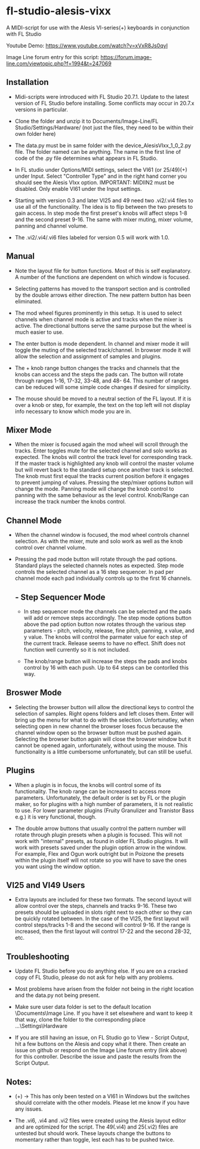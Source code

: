 # fl-studio-alesis-vixx

A MIDI-script for use with the Alesis VI-series(+) keyboards in conjunction with FL Studio

Youtube Demo: https://www.youtube.com/watch?v=xVxR8Js0qyI

Image Line forum entry for this script: https://forum.image-line.com/viewtopic.php?f=1994&t=247069

## Installation

- Midi-scripts were introduced with FL Studio 20.7.1. Update to the latest version of FL Studio before installing. Some conflicts may occur in 20.7.x versions in particular. 

- Clone the folder and unzip it to Documents/Image-Line/FL Studio/Settings/Hardware/  (not just the files, they need to be within their own folder here)

- The data.py must be in same folder with the device_AlesisVIxx_1_0_2.py file. The folder named can be anything. The name in the first line of code of the .py file determines what appears in FL Studio.

- In FL studio under Options/MIDI settings, select the VI61 (or 25/49)(+) under Input. Select "Controller Type" and in the right hand corner you should see the Alesis VIxx option. IMPORTANT: MIDIIN2 must be disabled. Only enable VI61 under the Input settings.

- Starting with version 0.3 and later VI25 and 49 need two .vi2/.vi4 files to use all of the functionality. The idea is to flip between the two presets to gain access. In step mode the first preset's knobs will affect steps 1-8 and the second preset 9-16. The same with mixer muting, mixer volume, panning and channel volume. 

- The .vi2/.vi4/.vi6 files labeled for version 0.5 will work with 1.0.


## Manual

-  Note the layout file for button functions. Most of this is self explanatory. A number of the functions are dependent on which window is focused.  

-  Selecting patterns has moved to the transport section and is controlled by the double arrows either direction. The new pattern button has been eliminated.

- The mod wheel figures prominently in this setup. It is used to select channels when channel mode is active and tracks when the mixer is active.
  The directional buttons serve the same purpose but the wheel is much easier to use. 
  
- The enter button is mode dependent. In channel and mixer mode it will toggle the muting of the selected track/channel. In browser mode it will allow the selection and
  assignment of samples and plugins. 
  
- The + knob range button changes the tracks and channels that the knobs can access and the steps the pads can. The button will rotate through ranges 1-16, 17-32, 33-48, and 48-     64. This number of ranges can be reduced will some simple code changes if desired for simplicity.

- The mouse should be moved to a neutral section of the FL layout. If it is over a knob or step, for example, the text on the top left will not display info necessary to know       which mode you are in.


##       Mixer Mode
 
-  When the mixer is focused again the mod wheel will scroll through the tracks. Enter toggles mute for the selected channel and solo works as expected. The knobs will control the track level for corresponding track.
   If the master track is highlighted any knob will control the master volume but will revert back to the standard setup once another track is selected. The knob must first equal the tracks current position before it engages to prevent jumping of values. Pressing the step/mixer options button will change the mode. Panning mode will change the knob control to panning with the same behaviour as the level control. Knob/Range can increase the track number the knobs control. 

##      Channel Mode

- When the channel window is focused, the mod wheel controls channel selection. As with the mixer, mute and solo work as well as the knob control over channel volume. 

- Pressing the pad mode button will rotate through the pad options. Standard plays the selected channels notes as expected. Step mode controls the selected channel as a 
  16 step sequencer. In pad per channel mode each pad individually controls up to the first 16 channels.
  
  ##       - Step Sequencer Mode
  
  - In step sequencer mode the channels can be selected and the pads will add or remove steps accordingly. The step mode options button above the pad option button now rotates 
    through the various step parameters - pitch, velocity, release, fine pitch, panning, x value, and y value. The knobs will control the parmater value for each step of the         current track. Release seems to have no effect. Shift does not function well currently so it is not included. 
    
  - The knob/range button will increase the steps the pads and knobs control by 16 with each push. Up to 64 steps can be contorlled this way.
    
## Broswer Mode

-  Selecting the browser button will allow the directional keys to control the selection of samples. Right opens folders and left closes them. Enter will bring up the menu for what to do with the selection. Unfortunatley, when selecting open in new channel the browser loses focus because the channel window open so the browser button must be pushed again. Selecting the browser button again will close the browser window but it cannot be opened again, unfortunately, without using the mouse. This functionality is a little cumbersome unfortunately, but can still be useful.
  
## Plugins

- When a plugin is in focus, the knobs will control some of its functionality. The knob range can be increased to access more parameters. Unfortunately, the default order is set by FL or the plugin maker, so for plugins with a high number of parameters, it is not realistic to use. For lower parameter plugins (Fruity Granulizer and Tranistor Bass e.g.) it is very functional, though. 

- The double arrow buttons that usually control the pattern number will rotate through plugin presets when a plugin is focused. This will not work with "internal" presets, as found in older FL Studio plugins. It will work with presets saved under the plugin option arrow in the window. For example, Flex and Ogun work outright but in Poizone the presets within the plugin itself will not rotate so you will have to save the ones you want using the window option.  

 ## VI25 and VI49 Users
 
 - Extra layouts are included for these two formats. The second layout will allow control over the steps, channels and tracks 9-16. These two presets should be uploaded in slots
   right next to each other so they can be quickly rotated between. In the case of the VI25, the first layout will control steps/tracks 1-8 and the second will control 9-16. If    the range is increased, then the first layout will control 17-22 and the second 28-32, etc.
  
## Troubleshooting

- Update FL Studio before you do anything else. If you are on a cracked copy of FL Studio, please do not ask for help with any problems.

- Most problems have arisen from the folder not being in the right location and the data.py not being present.

- Make sure user data folder is set to the default location \Documents\Image Line. If you have it set elsewhere and want to keep it that way, clone the folder to the corresponding place ...\Settings\Hardware

- If you are still having an issue, on FL Studio go to View - Script Output, hit a few buttons on the Alesis and copy what it there. Then create an issue on github or respond on the Image Line forum entry (link above) for this controller. Describe the issue and paste the results from the Script Output.


## Notes:

- (+) -> This has only been tested on a VI61 in Windows but the switches should correlate with the other models. Please let me know if you have any issues.

- The .vi6, .vi4 and .vi2 files were created using the Alesis layout editor and are optimized for the script. The 49(.vi4) and 25(.vi2) files are untested but should work. These layouts change the buttons to momentary rather than toggle, lest each has to be pushed twice.






